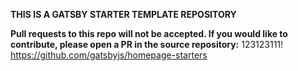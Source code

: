 **THIS IS A GATSBY STARTER TEMPLATE REPOSITORY**

**Pull requests to this repo will not be accepted. If you would like to contribute, please open a PR in the source repository:**
123123111!
<https://github.com/gatsbyjs/homepage-starters>
